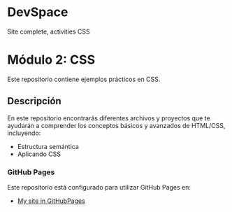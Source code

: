 # DevSpace
Site complete, activities CSS 
# Módulo 2: CSS
Este repositorio contiene ejemplos prácticos en CSS. 
## Descripción
En este repositorio encontrarás diferentes archivos y proyectos que te ayudarán a comprender los conceptos básicos y avanzados de HTML/CSS, incluyendo: 
- Estructura semántica
- Aplicando CSS
### GitHub Pages
Este repositorio está configurado para utilizar GitHub Pages en:
- [My site in GitHubPages](https://yuleiditho.github.io/DevFSpace/)

